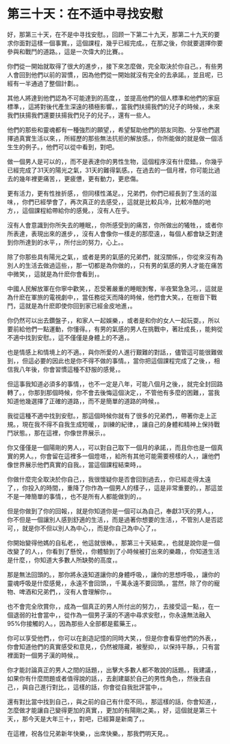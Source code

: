# 第三十天：在不适中寻找安慰

好，那第三十天，在不是中寻找安慰。，回顾一下第二十九天，那第二十九天的要求你面對這樣一個事實。，這個課程，幾乎已經完成。，在那之後，你就要選擇你要參與和戰鬥的道路。，這是一次偉大的比賽。。

你們從一開始就取得了很大的進步，，接下來怎麼做，完全取決於你自己。，有些男人會回到他們以前的習慣，，因為他們從一開始就沒有完全的去承諾。，並且呢，已經有一半通過了整個計劃。。

其他人將達到他們認為不可能達到的高度，，並提高他們的個人標準和他們的家庭標準，，這將對後代產生深遠的積極影響。，當我們扶揚我們的兒子的時候，，未來我們扶揚我們還要扶揚我們兒子的兒子。，還有一些人。

他們的那些和靈魂都有一種強烈的願望，，希望幫助他們的朋友同胞、分享他們選擇過真實生活以來，，所經歷的那些無法抗拒的解放感。，你所能做的就是做一個活生生的例子。，他們可以從中看到，對吧。

做一個男人是可以的，，而不是表達你的男性生物，這個程序沒有什麼錯。，你幾乎已經完成了31天的陽光之氣，31天的難得氣感。，在過去的一個月裡，你可能比過去的幾年裡更痛苦，，更疲憊，更有動力，更悲傷。

更有活力，更有性挫折感，，但同樣性滿足。，兄弟們，你們已經長到了生活的滋味，，你們已經學會了，再次真正的去感受，，這就是比較兵冷，比較冷酷的地方，，這個課程給帶給你的感覺。，沒有人在乎。

沒有人會意識到你所失去的睡眠，，你所感受到的痛苦，你所做出的犧牲，，或者你所表達，表現出來的進步，，沒有人會像你一樣走的那麼遠，，每個人都會缺乏對達到你所達到的水平，，所付出的努力，心上。。

除了你那些具有陽光之氣，，或者是男的氣感的兄弟們，就沒關係，，你從來沒有為別人的生活去做過這些，，那一切都是為你做的，，只有男的氣感的男人才能在痛苦中微笑，，這就是為什麽你會看到，。

中國人民解放軍在你寧中歡笑，，忍受著嚴重的睡眠剝奪，半夜緊急急河。，這就是為什麽在軍旅的電視劇中，，當任務從天而降的時候，他們會大笑。，在樹音下戰鬥，這就是為什麽即使你回到家已經金皮地進，。

你仍然可以出去鑽盤子，，和家人一起娛樂，，或者是和你的女人一起玩耍。，所以要前給他們一點運動，你懂得。，有男的氣感的男人在挑戰中，著壯成長，，能夠從不適中找到安慰。，這不僅僅是身體上的不適，。

也是情感上和情境上的不適。，與你所愛的人進行艱難的對話，，儘管這可能很難做到，，但這必要的因此也是你不得不做的事情。，當你把這個課程完成了之後，，相信我八年後，你會習慣這種不舒服的感覺，。

但這事我知道必須多的事情，，也不一定是八年，可能八個月之後，，就完全封回路轉了。，你那到那個時候，你不會去後悔這個決定，，不管他有多麼的困難，，當我知道他幾選擇了正確的道路，，而不是簡單的道路的時候，。

我從這種不適中找到安慰。，那這個時候你就有了很多的兄弟們，，帶著你走上正規。，現在我不得不自我生成短暖，，訓練的紀律，，讓自己的身體和精神上保持戰鬥狀態。，那在這裡，你像世界展示，。

你又僅僅是一個陽剛的男人，，可以對自己取下一個月的承諾，，而且你也是一個真實的男人。，你會留在這裡多一個燈塔，，給所有其他可能需要榜樣的人，，讓他們像世界展示他們真實的自我。，當這個課程結束時，。

你做什麼完全取決於你自己，，我很懷疑你是否會回到過去，，你已經走得太遠了，，你投入的時間，，重降了你作為一個男人的樣子，，這是非常重要的。，那這並不是一陣簡單的事情，，也不是所有人都能做到的，。

但是你做到了你的回報，，就是你知道你是一個可以為自己，奉獻31天的男人。，你不但是一個讓別人感到舒適的生活，，而是過著你想要的生活，，不管別人是否認可，，就是你不但以別人為中心，，而是你自己為中心了，。

你開始變得他媽的自私老，，他這就很棒。，那第三十天結束。，也就是說你是一個改變了的人，，你看到了懸悅，，你體驗到了小時候被打出來的樂趣，，你知道生活是什麼，，你知道大多數人所缺勢的高度，。

那是無法回頭的。，那你將永遠知道讓你的身體呼吸，，讓你的思想呼吸，，讓你的靈魂呼吸是什麼感覺，，永遠不會回頭，，千萬永遠不要回頭。，當然，除了你的寵物、啤酒和兄弟們，，沒有人會理解你，。

也不會完全欣賞你，，成為一個真正的男人所付出的努力，，去接受這一點，，在一個退弱的社會當中，，從作為一個男子漢的不適中尋求安慰，，你永遠無法融入95%你接觸的人。，因為那些人全部都是藍藥王，。

你可以享受他們，，你可以在創造記憶的同時大笑，，但是你會看穿他們的外表，，你會知道他們的真實感受和意見，，仍然被隱藏，被壓抑，，以保持平靜。，只有當裡面對一個男子漢的時候，。

你才能討論真正的男人之間的話題，，出擊大多數人都不敢說的話題。，我建議，，如果你有什麼問題或者值得說的話，，去創建屬於自己的男性角色，，然後去自己，，與自己進行對比。，這樣的話，你會從自我批評當中，。

還有對比當中找到自己，，與之前的自己有什麼不同。，那這樣的話，你會知道，，怎麼做才能讓自己變得更加的真實，，更加的有陽剛之美。，好，這個就是第三十天，，那今天是大年三十，，對吧，已經算是新南了，。

在這裡，祝各位兄弟新年快樂，，出席快樂。，那我們明天見。。